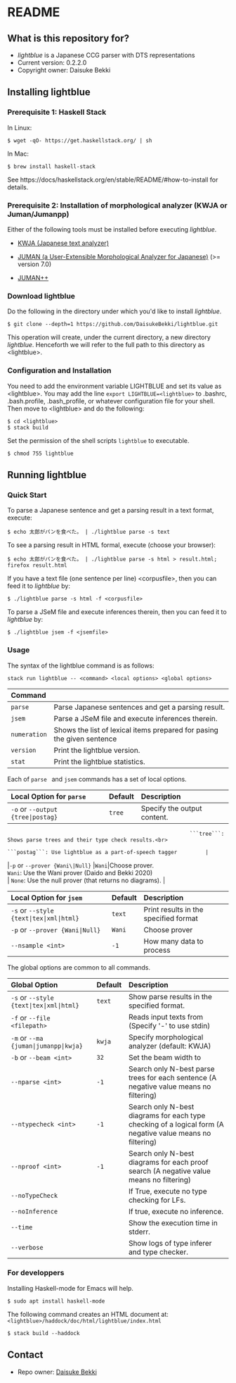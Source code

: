 # README
## What is this repository for?

* *lightblue* is a Japanese CCG parser with DTS representations
* Current version: 0.2.2.0
* Copyright owner: Daisuke Bekki

## Installing lightblue
### Prerequisite 1: Haskell Stack
In Linux:
```
$ wget -qO- https://get.haskellstack.org/ | sh
```
In Mac:
```
$ brew install haskell-stack
```
See https://docs/haskellstack.org/en/stable/README/#how-to-install for details.

### Prerequisite 2: Installation of morphological analyzer (KWJA or Juman/Jumanpp)
Either of the following tools must be installed before executing *lightblue*.

- [KWJA (Japanese text analyzer)](https://github.com/ku-nlp/kwja)

- [JUMAN (a User-Extensible Morphological Analyzer for Japanese)](http://nlp.ist.i.kyoto-u.ac.jp/EN/index.php?JUMAN) (>= version 7.0) 

- [JUMAN++](https://nlp.ist.i.kyoto-u.ac.jp/?JUMAN%2B%2B) 

[//]: # (1. blas and lapack )
[//]: # (`sudo apt-get install libblas-dev liblapack-dev` )

### Download lightblue
Do the following in the directory under which you'd like to install *lightblue*.
```
$ git clone --depth=1 https://github.com/DaisukeBekki/lightblue.git
```
This operation will create, under the current directory, a new directory *lightblue*.  Henceforth we will refer to the full path to this directory as &lt;lightblue&gt;.

### Configuration and Installation
You need to add the environment variable LIGHTBLUE and set its value as &lt;lightblue&gt;.  You may add the line `export LIGHTBLUE=<lightblue>` to .bashrc, .bash.profile, .bash_profile, or whatever configuration file for your shell.  Then move to &lt;lightblue&gt; and do the following:
```
$ cd <lightblue>
$ stack build
```

Set the permission of the shell scripts `lightblue` to executable.
```
$ chmod 755 lightblue
```

## Running lightblue
### Quick Start

To parse a Japanese sentence and get a parsing result in a text format, execute:
```
$ echo 太郎がパンを食べた。 | ./lightblue parse -s text
```

To see a parsing result in HTML formal, execute (choose your browser):
```
$ echo 太郎がパンを食べた。 | ./lightblue parse -s html > result.html; firefox result.html
```

If you have a text file (one sentence per line) &lt;corpusfile&gt;, then you can feed it to *lightblue* by:
```
$ ./lightblue parse -s html -f <corpusfile>
```

To parse a JSeM file and execute inferences therein, then you can feed it to *lightblue* by:
```
$ ./lightblue jsem -f <jsemfile>
```

### Usage
The syntax of the lightblue command is as follows:
```
stack run lightblue -- <command> <local options> <global options>
```

|Command         |                                                                      |
|:---------------|:---------------------------------------------------------------------|
|```parse```     |Parse Japanese sentences and get a parsing result.                    |
|```jsem```      |Parse a JSeM file and execute inferences therein.                     |
|```numeration```|Shows the list of lexical items prepared for pasing the given sentence|
|```version```   |Print the lightblue version.                                          |
|```stat```      |Print the lightblue statistics.                                       |

Each of ```parse ``` and ```jsem``` commands has a set of local options.

|Local Option for ```parse```                     |Default   |Description                                                    |  
|:------------------------------------------------|:---------|:--------------------------------------------------------------|
|```-o``` or ```--output {tree\|postag}```        |```tree```|Specify the output content.<br>
                                                              ```tree```: Shows parse trees and their type check results.<br> 
                                                              ```postag```: Use lightblue as a part-of-speech tagger         |
|```-p``` or ```--prover {Wani\|Null}```          |```Wani```|Choose prover.<br>
                                                              ```Wani```: Use the Wani prover (Daido and Bekki 2020)<br>     |
                                                              ```None```: Use the null prover (that returns no diagrams).    |

|Local Option for ```jsem```                      |Default   |Description                           |  
|:------------------------------------------------|:---------|:-------------------------------------|
|```-s``` or ```--style {text\|tex\|xml\|html}``` |```text```|Print results in the specified format |
|```-p``` or ```--prover {Wani\|Null}```          |```Wani```|Choose prover                         |
|```--nsample <int>```                            |```-1```  |How many data to process              |

The global options are common to all commands.

|Global Option                                    |Default   |Description                                                     |
|:------------------------------------------------|:---------|:---------------------------------------------------------------|
|```-s``` or ```--style {text\|tex\|xml\|html}``` |```text```|Show parse results in the specified format.                     |
|```-f``` or ```--file <filepath>```              |          |Reads input texts from <filepath><br>(Specify '-' to use stdin) |
|```-m``` or ```--ma {juman\|jumanpp\|kwja}```    |```kwja```|Specify morphological analyzer (default: KWJA)                  |
|```-b``` or ```--beam <int>```                   |```32```  |Set the beam width to <int>                                     |
|```--nparse <int>```                             |```-1```  |Search only N-best parse trees for each sentence (A negative value means no filtering) |                      |
|```--ntypecheck <int>```                         |```-1```  |Search only N-best diagrams for each type checking of a logical form (A negative value means no filtering) |
|```--nproof <int>```                             |```-1```  |Search only N-best diagrams for each proof search (A negative value means no filtering) |
|```--noTypeCheck```                              |          |If True, execute no type checking for LFs.                      |
|```--noInference```                              |          |If true, execute no inference.                                  |
|```--time```                                     |          |Show the execution time in stderr.                              |
|```--verbose```                                  |          |Show logs of type inferer and type checker.                     |

### For developpers ###
Installing Haskell-mode for Emacs will help.
```
$ sudo apt install haskell-mode
```

The following command creates an HTML document at: `<lightblue>/haddock/doc/html/lightblue/index.html`

```
$ stack build --haddock
```

## Contact ##

* Repo owner: [Daisuke Bekki](https://daisukebekki.github.io/)
